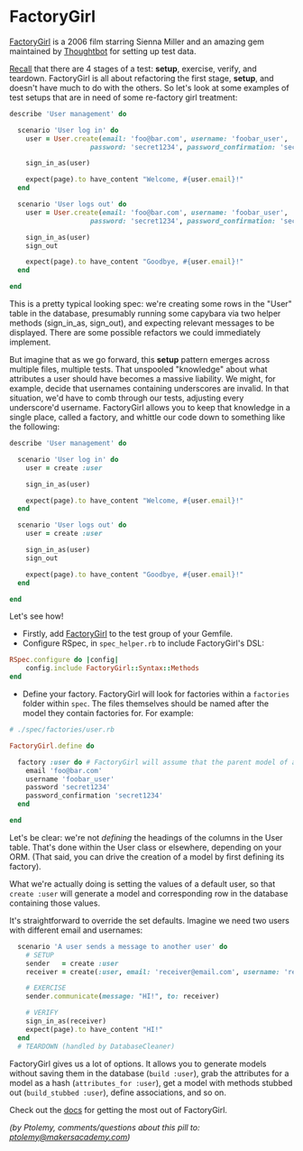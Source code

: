 # FactoryGirl

[FactoryGirl](https://github.com/thoughtbot/factory_girl) is a 2006 film starring Sienna Miller and an amazing gem maintained by [Thoughtbot](thoughtbot.com) for setting up test data.

[Recall](https://robots.thoughtbot.com/four-phase-test) that there are 4 stages of a test: **setup**, exercise, verify, and teardown. FactoryGirl is all about refactoring the first stage, **setup**, and doesn't have much to do with the others. So let's look at some examples of test setups that are in need of some re-factory girl treatment:

```ruby
describe 'User management' do

  scenario 'User log in' do
    user = User.create(email: 'foo@bar.com', username: 'foobar_user',
                    password: 'secret1234', password_confirmation: 'secret1234')

    sign_in_as(user)

    expect(page).to have_content "Welcome, #{user.email}!"
  end

  scenario 'User logs out' do
    user = User.create(email: 'foo@bar.com', username: 'foobar_user',
                    password: 'secret1234', password_confirmation: 'secret1234')

    sign_in_as(user)
    sign_out

    expect(page).to have_content "Goodbye, #{user.email}!"
  end

end
```

This is a pretty typical looking spec: we're creating some rows in the "User" table in the database, presumably running some capybara via two helper methods (sign_in_as, sign_out), and expecting relevant messages to be displayed. There are some possible refactors we could immediately implement.

But imagine that as we go forward, this **setup** pattern emerges across multiple files, multiple tests. That unspooled "knowledge" about what attributes a user should have becomes a massive liability. We might, for example, decide that usernames containing underscores are invalid. In that situation, we'd have to comb through our tests, adjusting every underscore'd username. FactoryGirl allows you to keep that knowledge in a single place, called a factory, and whittle our code down to something like the following:

```ruby
describe 'User management' do

  scenario 'User log in' do
    user = create :user

    sign_in_as(user)

    expect(page).to have_content "Welcome, #{user.email}!"
  end

  scenario 'User logs out' do
    user = create :user

    sign_in_as(user)
    sign_out

    expect(page).to have_content "Goodbye, #{user.email}!"
  end

end
```

Let's see how!
* Firstly, add [FactoryGirl](https://github.com/thoughtbot/factory_girl) to the test group of your Gemfile.
* Configure RSpec, in `spec_helper.rb` to include FactoryGirl's DSL:
```ruby
RSpec.configure do |config|
    config.include FactoryGirl::Syntax::Methods
end
```
* Define your factory. FactoryGirl will look for factories within a `factories` folder within `spec`. The files themselves should be named after the model they contain factories for. For example:  

```ruby
# ./spec/factories/user.rb

FactoryGirl.define do

  factory :user do # FactoryGirl will assume that the parent model of a factory named ":user" is "User".
    email 'foo@bar.com'
    username 'foobar_user'
    password 'secret1234'
    password_confirmation 'secret1234'
  end

end
```
Let's be clear: we're not *defining* the headings of the columns in the User table. That's done within the User class or elsewhere, depending on your ORM. (That said, you can drive the creation of a model by first defining its factory).

What we're actually doing is setting the values of a default user, so that `create :user` will generate a model and corresponding row in the database containing those values.

It's straightforward to override the set defaults. Imagine we need two users with different email and usernames:

```ruby
  scenario 'A user sends a message to another user' do
    # SETUP
    sender   = create :user
    receiver = create(:user, email: 'receiver@email.com', username: 'receiver_user')

    # EXERCISE
    sender.communicate(message: "HI!", to: receiver)

    # VERIFY
    sign_in_as(receiver)
    expect(page).to have_content "HI!"
  end
  # TEARDOWN (handled by DatabaseCleaner)
```
FactoryGirl gives us a lot of options. It allows you to generate models without saving them in the database (`build :user`), grab the attributes for a model as a hash (`attributes_for :user`), get a model with methods stubbed out (`build_stubbed :user`), define associations, and so on.

Check out the [docs](http://www.rubydoc.info/gems/factory_girl/file/GETTING_STARTED.md) for getting the most out of FactoryGirl.  

*(by Ptolemy, comments/questions about this pill to: ptolemy@makersacademy.com)*
